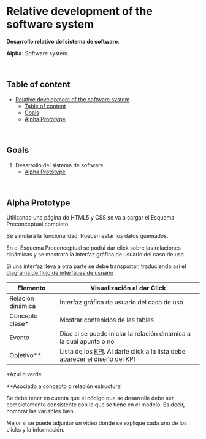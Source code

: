 # Relative development of the software system

**Desarrollo relativo del sistema de software**.

**Alpha:** Software system.

&nbsp;

## Table of content

- [Relative development of the software system](#relative-development-of-the-software-system)
  - [Table of content](#table-of-content)
  - [Goals](#goals)
  - [Alpha Prototype](#alpha-prototype)

&nbsp;

## Goals

1. Desarrollo del sistema de software
    - [Alpha Prototype](#alpha-prototype)

&nbsp;

## Alpha Prototype

Utilizando una página de HTML5 y CSS se va a cargar el Esquema Preconceptual completo.

Se simulará la funcionalidad. Pueden estar los datos quemados.

En el Esquema Preconceptual se podrá dar click sobre las relaciones dinámicas y se mostrará la interfaz gráfica de usuario del caso de uso.

Si una interfaz lleva a otra parte se debe transportar, traduciendo así el [diagrama de flujo de interfaces de usuario](1_Visual_Modeling.md#user-interface-flow-diagram)

| Elemento | Visualización al dar Click |
| -------- | ------------ |
| Relación dinámica | Interfaz gráfica de usuario del caso de uso |
| Concepto clase* | Mostrar contenidos de las tablas |
| Evento | Dice si se puede iniciar la relación dinámica a la cuál apunta o no |
| Objetivo**  | Lista de los [KPI](4_Measure_Based.md#kpi-definition-table). Al darle click a la lista debe aparecer el [diseño del KPI](4_Measure_Based.md#kpi-design) |

*Azul o verde

**Asociado a concepto o relación estructural

Se debe tener en cuenta que el código que se desarrolle debe ser completamente consistente con lo que se tiene en el modelo. Es decir, nombrar las variables bien.

Mejor si se puede adjuntar un video donde se explique cada uno de los clicks y la información.
